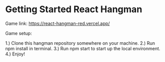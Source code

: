 # Getting Started React Hangman

Game link: https://react-hangman-red.vercel.app/

Game setup:

1.) Clone this hangman repository somewhere on your machine.
2.) Run npm install in terminal.
3.) Run npm start to start up the local environment.
4.) Enjoy!
